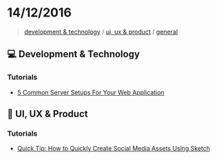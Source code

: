 # 14/12/2016

> [development & technology](#computer-development--technology) / [ui, ux & product](#ui-ux--product) / [general](#general)

## :computer: Development & Technology

### Tutorials
- [5 Common Server Setups For Your Web Application](https://www.digitalocean.com/community/tutorials/5-common-server-setups-for-your-web-application)


## :art: UI, UX & Product

### Tutorials
- [Quick Tip: How to Quickly Create Social Media Assets Using Sketch](https://webdesign.tutsplus.com/tutorials/quick-tip-how-to-quickly-create-social-media-assets-using-sketch--cms-27868)